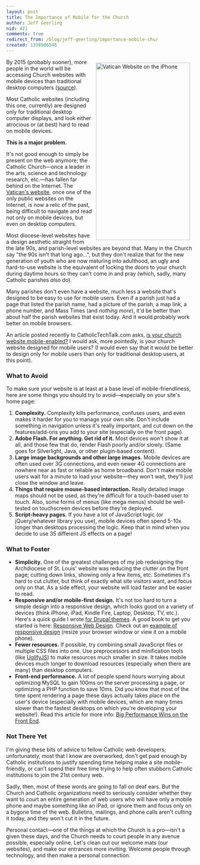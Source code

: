 ```yaml
---
layout: post
title: The Importance of Mobile for the Church
author: Jeff Geerling
nid: 421
comments: true
redirect_from: /blog/jeff-geerling/importance-mobile-chu/
created: 1338906546
---
```

<img src="http://www.opensourcecatholic.com/sites/opensourcecatholic.com/files/user-uploads/Jeff%20Geerling/vatican-website-iphone.png" alt="Vatican Website on the iPhone" width="253" height="475" style="float: right; margin: 10px;" />By 2015 (probably sooner), more people in the world will be accessing Church websites with mobile devices than traditional desktop computers (<a href="http://www.lukew.com/ff/entry.asp?1510">source</a>).

Most Catholic websites (including this one, currently) are designed only for traditional desktop computer displays, and look either atrocious or (at best) hard to read on mobile devices.

<strong>This is a major problem.</strong>

It's not good enough to simply be present on the web anymore; the Catholic Church—once a leader in the arts, science and technology research, etc.—has fallen far behind on the Internet. The <a href="http://www.vatican.va/">Vatican's website</a>, once one of the only public websites on the Internet, is now a relic of the past, being difficult to navigate and read not only on mobile devices, but even on desktop computers.

Most diocese-level websites have a design aesthetic straight from the late 90s, and parish-level websites are beyond that. Many in the Church say "the 90s isn't that long ago...", but they don't realize that for the new generation of youth who are now maturing into adulthood, an ugly and hard-to-use website is the equivalent of locking the doors to your church during daytime hours so they can't come in and pray (which, sadly, many Catholic parishes <em>also</em> do).

Many parishes don't even have a website, much less a website that's designed to be easy to use for mobile users. Even if a parish just had a page that listed the parish name, had a picture of the parish, a map link, a phone number, and Mass Times (and <em>nothing more</em>), it'd be better than about half the parish websites that exist today. And it would probably work better on mobile browsers.

An article posted recently to CatholicTechTalk.com asks, <a href="http://catholictechtalk.com/2012/06/05/is-your-church-website-mobile-enabled-2/">is your church website mobile-enabled?</a> I would ask, more pointedly, is your church website designed for mobile users? (I would even say that it would be better to design only for mobile users than only for traditional desktop users, at this point).

<h3>What to Avoid</h3>

To make sure your website is at least at a base level of mobile-friendliness, here are some things you should try to avoid—especially on your site's home page:

<ol>
	<li><strong>Complexity.</strong>
Complexity kills performance, confuses users, and even makes it harder for you to manage your own site. Don't include something in navigation unless it's really important, and cut down on the features/add-ons you add to your site (especially on the front page).</li>
	<li><strong>Adobe Flash. For anything. Get rid of it.</strong>
Most devices won't show it at all, and those few that do, render Flash poorly and/or slowly. (Same goes for Silverlight, Java, or other plugin-based content).</li>
	<li><strong>Large image backgrounds and other large images.</strong>
Mobile devices are often used over 3G connections, and even newer 4G connections are nowhere near as fast or reliable as home broadband. Don't make mobile users wait for a minute to load your website—they won't wait, they'll just close the window and leave.</li>
	<li><strong>Things that require mouse-based interaction.</strong>
Really detailed image maps should not be used, as they're difficult for a touch-based user to touch. Also, some forms of menus (like mega menus) should be well-tested on touchscreen devices before they're deployed.</li>
	<li><strong>Script-heavy pages.</strong>
If you have a lot of JavaScript logic (or jQuery/whatever library you use), mobile devices often spend 5-10x longer than desktops processing the logic. Keep that in mind when you decide to use 35 different JS effects on a page!&nbsp;</li>
</ol>

<h3>What to Foster</h3>

<ul>
	<li><strong>Simplicity.</strong>
One of the greatest challenges of my job redesigning the Archdiocese of St. Louis' website was reducing the clutter on the front page; cutting down links, showing only a few items, etc. Sometimes it's hard to cut clutter, but think of exactly what site visitors want, and focus only on that. As a side effect, your website will load faster and be easier to read.</li>
	<li><strong>Responsive and/or mobile-first design.</strong>
It's not too hard to turn a simple design into a responsive design, which looks good on a variety of devices (think iPhone, iPad, Kindle Fire, Laptop, Desktop, TV, etc.). Here's a quick guide I wrote <a href="http://www.midwesternmac.com/blogs/jeff-geerling/making-your-current-drupal">for Drupal themes</a>. A good book to get you started is here: <a href="http://www.amazon.com/gp/product/B005SYWGXW/ref=as_li_ss_tl?ie=UTF8&amp;tag=httpwwwmidw06-20&amp;linkCode=as2&amp;camp=1789&amp;creative=390957&amp;creativeASIN=B005SYWGXW">Responsive Web Design</a>. Check out an <a href="http://www.lifeisaprayer.com/blog/2012/life-a-prayer-looking-great">example of responsive design</a> (resize your browser window or view it on a mobile phone).</li>
	<li><strong>Fewer resources.</strong>
If possible, try combining small JavaScript files or multiple CSS files into one. Use preprocessors and minification tools (like <a href="http://marijnhaverbeke.nl/uglifyjs">UglifyJS</a>) to make resources much smaller in size. It takes mobile devices much longer to download resources (especially when there are many) than desktop computers.</li>
	<li><strong>Front-end performance.</strong>
A lot of people spend hours worrying about optimizing MySQL to gain 100ms on the server processing a page, or optimizing a PHP function to save 10ms. Did you know that most of the time spent rendering a page these days actually takes place on the user's device (especially with mobile devices, which are many times slower than the fastest desktops on which you're developing your website!). Read this article for more info: <a href="http://drupalwatchdog.com/1/2/big-performance-wins-on-front-end">Big Performance Wins on the Front End</a>.</li>
</ul>

<h3>Not There Yet</h3>

I'm giving these bits of advice to fellow Catholic web developers; unfortunately, most that I know are overworked, don't get paid enough by Catholic institutions to justify spending time helping make a site mobile-friendly, or can't spend their free time trying to help often stubborn Catholic institutions to join the 21st century web.

Sadly, then, most of these words are going to fall on deaf ears. But the Church and Catholic organizations need to seriously consider whether they want to court an entire generation of web users who will have only a mobile phone and maybe something like an iPad, or ignore them and focus only on a bygone time of the web. Bulletins, mailings, and phone calls aren't cutting it today, and they won't cut it in the future.

Personal contact—one of the things at which the Church is a pro—isn't a given these days, and the Church needs to court people in any avenue possible, especially online. Let's clean out our welcome mats (our websites), and make our entrances more inviting. Welcome people through technology, and then make a personal connection.
